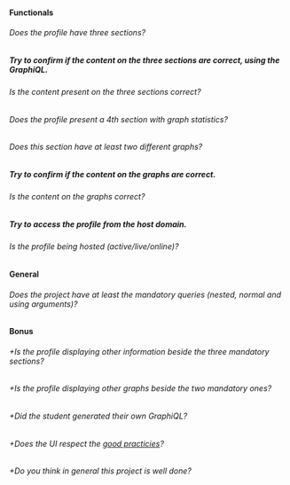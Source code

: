 #### Functionals

###### Does the profile have three sections?

##### Try to confirm if the content on the three sections are correct, using the **GraphiQL**.

###### Is the content present on the three sections correct?

###### Does the profile present a 4th section with graph statistics?

###### Does this section have at least two different graphs?

##### Try to confirm if the content on the graphs are correct.

###### Is the content on the graphs correct?

##### Try to access the profile from the host domain.

###### Is the profile being hosted (active/live/online)?

#### General

###### Does the project have at least the mandatory queries (_nested_, _normal_ and using _arguments_)?

#### Bonus

###### +Is the profile displaying other information beside the three mandatory sections?

###### +Is the profile displaying other graphs beside the two mandatory ones?

###### +Did the student generated their own GraphiQL?

###### +Does the UI respect the [good practicies](https://public.01-edu.org/subjects/good-practices/)?

###### +Do you think in general this project is well done?
